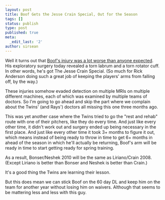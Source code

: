 ```yaml
---
layout: post
title: Boof Gets the Jesse Crain Special, Out for the Season
tags: []
status: publish
type: post
published: true
meta:
  _edit_last: '2'
author: sirsean
---
```

Well it turns out that <a href="http://blogs2.startribune.com/blogs/neal/2009/02/25/bonsers-injury-was-worse-than-expected-season-likely-over/">Boof's injury was a lot worse than anyone expected</a>. His exploratory surgery today revealed a torn labrum and a torn rotator cuff. In other words, he's got The Jesse Crain Special. (So much for Rick Anderson doing such a great job of keeping the players' arms from falling off, by the way.)

These injuries somehow evaded detection on multiple MRIs on multiple different machines, each of which was examined by multiple teams of doctors. So I'm going to go ahead and skip the part where we complain about the Twins' (and Rays') doctors all missing this one three months ago.

This was yet another case where the Twins tried to go the "rest and rehab" route with one of their pitchers, like they do every time. And just like every other time, it didn't work out and surgery ended up being necessary in the first place. And just like every other time it took 3+ months to figure it out, which means instead of being ready to throw in time to get 6+ months in ahead of the season in which he'll actually be returning, Boof's arm will be ready in time to start getting ready for spring training.

As a result, Bonser/Neshek 2010 will be the same as Liriano/Crain 2008. (Except Liriano is better than Bonser and Neshek is better than Crain.)

It's a good thing the Twins are learning their lesson.

But this does mean we can stick Boof on the 60 day DL and keep him on the team for another year without losing him on waivers. Although that seems to be mattering less and less with this guy.
